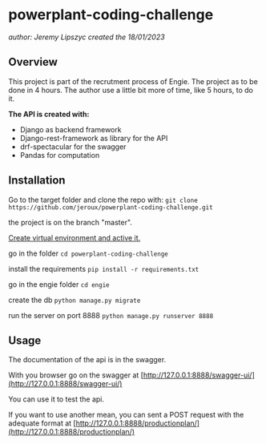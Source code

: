 # powerplant-coding-challenge

*author: Jeremy Lipszyc*
*created the 18/01/2023*

## Overview

This project is part of the recrutment process of Engie. The project as to be done in 4 hours. The author use a little bit more of time, like 5 hours, to do it.

**The API is created with:**
- Django as backend framework
- Django-rest-framework as library for the API
- drf-spectacular for the swagger
- Pandas for computation

## Installation

Go to the target folder and clone the repo with:
`git clone https://github.com/jeroux/powerplant-coding-challenge.git`

the project is on the branch "master".

[Create virtual environment and active it.](https://docs.python.org/3/library/venv.html)


go in the folder
`cd powerplant-coding-challenge`

install the requirements
`pip install -r requirements.txt`

go in the engie folder
`cd engie`

create the db
`python manage.py migrate`

run the server on port 8888
`python manage.py runserver 8888`


## Usage
The documentation of the api is in the swagger.

With you browser go on the swagger at
[http://127.0.0.1:8888/swagger-ui/](http://127.0.0.1:8888/swagger-ui/)

You can use it to test the api.

If you want to use another mean, you can sent a POST request with the adequate format at
[http://127.0.0.1:8888/productionplan/](http://127.0.0.1:8888/productionplan/)